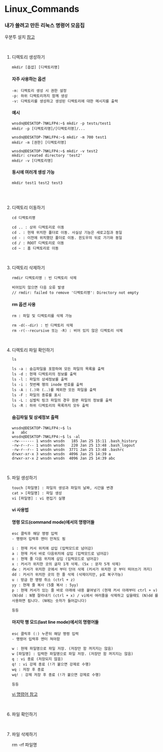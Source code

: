 # Linux_Commands
### 내가 쓸려고 만든 리눅스 명령어 모음집 

우분투 설치 [참고](https://cpuu.postype.com/post/10265353)

<br>

1. 디렉토리 생성하기

    ```
    mkdir [옵셥] [디렉토리명]
    ```

    #### 자주 사용하는 옵션

    ```
    -m: 디렉토리 생성 시 권한 설정
    -p: 하위 디렉토리까지 함께 생성
    -v: 디렉토리를 생성하고 생성된 디렉토리에 대한 메시지를 출력
    ```

    #### 예시
    ```
    wnsdn@DESKTOP-7NKLFP4:~$ mkdir -p tests/test1
    mkdir -p [디렉토리명]/[디렉토리명]/...

    wnsdn@DESKTOP-7NKLFP4:~$ mkdir -m 700 test1
    mkdir -m [권한] [디렉토리명]

    wnsdn@DESKTOP-7NKLFP4:~$ mkdir -v test2
    mkdir: created directory 'test2'
    mkdir -v [디렉토리명]
    ```

    #### 동시에 여러개 생성 가능
    ```
    mkdir test1 test2 test3
    ```
<br>
<br>

2. 디렉토리 이동하기 

    ```
    cd 디렉토리명
    ```
    ```
    cd .. : 상위 디렉토리로 이동
    cd . : 현재 위치한 폴더로 이동. 사실상 기능은 새로고침과 동일
    cd - : 이전에 위치했던 폴더로 이동. 윈도우의 뒤로 가기와 동일
    cd / : ROOT 디렉토리로 이동
    cd ~ : 홈 디렉토리로 이동
    ```
<br>

3. 디렉토리 삭제하기

    ```
    rmdir 디렉토리명 : 빈 디렉토리 삭제

    비어있지 않으면 다음 오류 발생
    // rmdir: failed to remove '디렉토리명': Directory not empty
    ```

    #### rm 옵션 사용 
    ```
    rm : 파일 및 디렉토리를 삭제 가능

    rm -d(--dir) : 빈 디렉토리 삭제
    rm -r(--recursive 또는 -R) : 비어 있지 않은 디렉토리 삭제
    ```


<br>

4. 디렉토리 파일 확인하기

    ```
    ls
    ```

    ```
    ls -a : 숨김파일을 포함하여 모든 파일의 목록을 출력
    ls -d : 현재 디렉토리의 정보를 출력
    ls -l : 파일의 상세정보를 출력
    ls -i : 첫번째 행의 inode 번호를 출력
    ls -A : (.)와 (..)를 제외한 모든 파일을 출력
    ls -F : 파일의 종류를 표시
    ls -L : 심벌릭 링크 파일의 경우 원본 파일의 정보를 출력
    ls -R : 하위 디렉토리의 목록까지 모두 출력
    ```

    #### 숨김파일 및 상세정보 출력
    ```
    wnsdn@DESKTOP-7NKLFP4:~$ ls
    a   abc
    wnsdn@DESKTOP-7NKLFP4:~$ ls -al
    -rw------- 1 wnsdn wnsdn   185 Jan 25 15:11 .bash_history
    -rw-r--r-- 1 wnsdn wnsdn   220 Jan 25 13:48 .bash_logout
    -rw-r--r-- 1 wnsdn wnsdn  3771 Jan 25 13:48 .bashrc
    drwxr-xr-x 3 wnsdn wnsdn  4096 Jan 25 14:39 a
    drwxr-xr-x 2 wnsdn wnsdn  4096 Jan 25 14:39 abc
    ```
    
<br>

5. 파일 생성하기

    ```
    touch [파일명] : 파일의 생성과 파일의 날짜, 시간을 변경
    cat > [파일명] : 파일 생성
    vi [파일명] : vi 편집기 실행
    ```

    #### vi 사용법

    #### 명령 모드(command mode)에서의 명령어들
    ```
    esc 클릭후 해당 명령 입력
    - 명령어 입력후 엔터 안쳐도 됨

    i : 현재 커서 위치에 삽입 (입력모드로 넘어감) 
    a : 현재 커서 바로 다음위치에 삽입 (입력모드로 넘어감)
    o : 현재 줄 다음 위치에 삽입 (입력모드로 넘어감)
    x : 커서가 위치한 곳의 글자 1개 삭제. (5x : 문자 5개 삭제) 
    dw : 커서가 위치한 곳에서 부터 단어 삭제 (커서가 위치한 곳 부터 띄어쓰기 까지)
    dd : 커서가 위치한 곳의 한 줄 삭제 (삭제이지만, p로 복구가능)
    u : 방금 한 명령 취소 (ctrl + z)
    yy : 현재 줄 복사 (5줄 복사 : 5yy)
    p : 현재 커서가 있는 줄 바로 아래에 내용 붙여넣기 (현재 커서 아래부터 ctrl + v)
    (N)dd : N행 잘라내기 (ctrl + x) / vi에서 여러줄을 삭제하고 싶을때도 (N)dd 를 사용하면 됩니다. (N에는 숫자가 들어갑니다)

    등등
    ```

    #### 마지막 행 모드(last line mode)에서의 명령어들
    ```
    esc 클릭후 (:) 누른뒤 해당 명령 입력
    - 명령어 입력후 엔터 쳐야함

    w : 현재 파일명으로 파일 저장. (저장만 함 꺼지지는 않음) 
    w [파일명] : 입력한 파일명으로 파일 저장. (저장만 함 꺼지지는 않음)
    q : vi 종료 (저장되지 않음)
    q! : vi 강제 종료 (!가 붙으면 강제로 수행)
    wq : 저장 후 종료 
    wq! : 강제 저장 후 종료 (!가 붙으면 강제로 수행) 

    등등
    ```

    [vi 명령어 참고](https://blockdmask.tistory.com/25)

<br>


6. 파일 확인하기

<br>


7. 파일 삭제하기

    rm -rf 파일명

<br>




